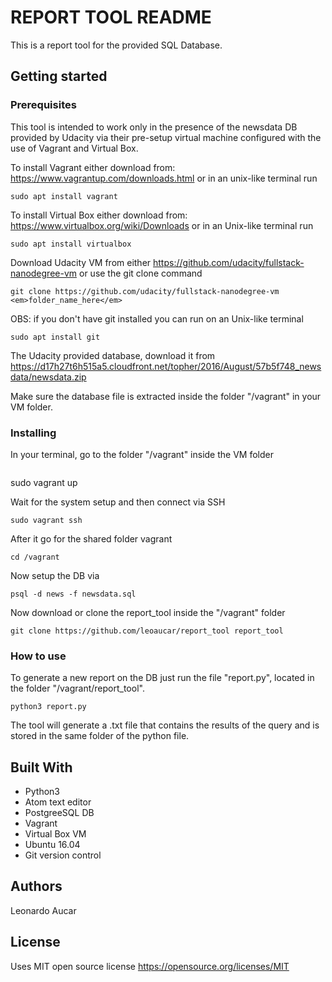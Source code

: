 # REPORT TOOL README
This is a report tool for the provided SQL Database.


## Getting started

### Prerequisites
This tool is intended to work only in the presence of the newsdata DB provided by Udacity via their pre-setup virtual machine configured with the use of Vagrant and Virtual Box.

To install Vagrant either download from:
https://www.vagrantup.com/downloads.html
or in an unix-like terminal run
```
sudo apt install vagrant
```

To install Virtual Box either download from:
https://www.virtualbox.org/wiki/Downloads
or in an Unix-like terminal run
```
sudo apt install virtualbox
```

Download Udacity VM from either
https://github.com/udacity/fullstack-nanodegree-vm
or use the git clone command
```
git clone https://github.com/udacity/fullstack-nanodegree-vm <em>folder_name_here</em>
```

OBS: if you don't have git installed you can run on an Unix-like terminal
```
sudo apt install git
```

The Udacity provided database, download it from
https://d17h27t6h515a5.cloudfront.net/topher/2016/August/57b5f748_newsdata/newsdata.zip

Make sure the database file is extracted inside the folder "/vagrant" in your VM folder.

### Installing

In your terminal, go to the folder "/vagrant" inside the VM folder
```
```
sudo vagrant up

Wait for the system setup and then connect via SSH
```
sudo vagrant ssh
```

After it go for the shared folder vagrant
```
cd /vagrant
```

Now setup the DB via
```
psql -d news -f newsdata.sql
```

Now download or clone the report_tool inside the "/vagrant" folder
```
git clone https://github.com/leoaucar/report_tool report_tool
```

### How to use
To generate a new report on the DB just run the file "report.py", located in the folder "/vagrant/report_tool".
```
python3 report.py
```

The tool will generate a .txt file that contains the results of the query and is stored in the same folder of the python file.


## Built With
* Python3
* Atom text editor
* PostgreeSQL DB
* Vagrant
* Virtual Box VM
* Ubuntu 16.04
* Git version control


## Authors
Leonardo Aucar


## License
Uses MIT open source license https://opensource.org/licenses/MIT

